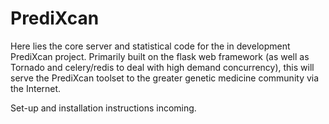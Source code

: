 PrediXcan
=========

Here lies the core server and statistical code for the in development PrediXcan project. 
Primarily built on the flask web framework (as well as Tornado and celery/redis to deal with high demand concurrency), this will serve the PrediXcan toolset to the greater genetic medicine community via the Internet.

Set-up and installation instructions incoming. 
